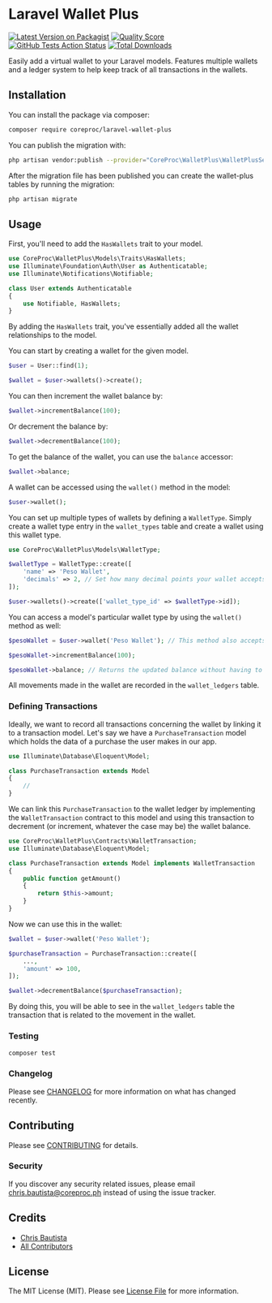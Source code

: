 # Laravel Wallet Plus

[![Latest Version on Packagist](https://img.shields.io/packagist/v/coreproc/laravel-wallet-plus.svg?style=flat-square)](https://packagist.org/packages/coreproc/laravel-wallet-plus)
[![Quality Score](https://img.shields.io/scrutinizer/g/coreproc/laravel-wallet-plus.svg?style=flat-square)](https://scrutinizer-ci.com/g/coreproc/laravel-wallet-plus)
[![GitHub Tests Action Status](https://img.shields.io/github/workflow/status/coreproc/laravel-wallet-plus/run-tests?label=tests)](https://github.com/coreproc/laravel-wallet-plus/actions?query=workflow%3Arun-tests+branch%3Amaster)
[![Total Downloads](https://img.shields.io/packagist/dt/coreproc/laravel-wallet-plus.svg?style=flat-square)](https://packagist.org/packages/coreproc/laravel-wallet-plus)

Easily add a virtual wallet to your Laravel models. Features multiple wallets and a ledger system to help keep track of all transactions in the wallets.

## Installation

You can install the package via composer:

```bash
composer require coreproc/laravel-wallet-plus
```

You can publish the migration with:

```bash
php artisan vendor:publish --provider="CoreProc\WalletPlus\WalletPlusServiceProvider" --tag="migrations"
```

After the migration file has been published you can create the wallet-plus tables by running the migration:

```bash
php artisan migrate
```

## Usage

First, you'll need to add the `HasWallets` trait to your model.

```php
use CoreProc\WalletPlus\Models\Traits\HasWallets;
use Illuminate\Foundation\Auth\User as Authenticatable;
use Illuminate\Notifications\Notifiable;

class User extends Authenticatable
{
    use Notifiable, HasWallets;
}
```

By adding the `HasWallets` trait, you've essentially added all the wallet relationships to the model.

You can start by creating a wallet for the given model.

```php
$user = User::find(1);

$wallet = $user->wallets()->create();
```

You can then increment the wallet balance by:

```php
$wallet->incrementBalance(100);
```

Or decrement the balance by:

```php
$wallet->decrementBalance(100);
```

To get the balance of the wallet, you can use the `balance` accessor:

```php
$wallet->balance;
```

A wallet can be accessed using the `wallet()` method in the model:

```php
$user->wallet();
```

You can set up multiple types of wallets by defining a `WalletType`. Simply create a wallet type entry in the 
`wallet_types` table and create a wallet using this wallet type.

```php
use CoreProc\WalletPlus\Models\WalletType;

$walletType = WalletType::create([
    'name' => 'Peso Wallet',
    'decimals' => 2, // Set how many decimal points your wallet accepts here. Defaults to 0.
]);

$user->wallets()->create(['wallet_type_id' => $walletType->id]);
```

You can access a model's particular wallet type by using the `wallet()` method as well:

```php
$pesoWallet = $user->wallet('Peso Wallet'); // This method also accepts the ID of the wallet type as a parameter

$pesoWallet->incrementBalance(100);

$pesoWallet->balance; // Returns the updated balance without having to refresh the model.
```

All movements made in the wallet are recorded in the `wallet_ledgers` table.

### Defining Transactions

Ideally, we want to record all transactions concerning the wallet by linking it to a transaction model. Let's say we
have a `PurchaseTransaction` model which holds the data of a purchase the user makes in our app.

```php
use Illuminate\Database\Eloquent\Model;

class PurchaseTransaction extends Model
{
    //
}
```

We can link this `PurchaseTransaction` to the wallet ledger by implementing the `WalletTransaction` contract to this 
model and using this transaction to decrement (or increment, whatever the case may be) the wallet balance.

```php
use CoreProc\WalletPlus\Contracts\WalletTransaction;
use Illuminate\Database\Eloquent\Model;

class PurchaseTransaction extends Model implements WalletTransaction
{
    public function getAmount() 
    {
        return $this->amount;
    }
}
```

Now we can use this in the wallet:

```php
$wallet = $user->wallet('Peso Wallet');

$purchaseTransaction = PurchaseTransaction::create([
    ...,
    'amount' => 100,
]);

$wallet->decrementBalance($purchaseTransaction);
```

By doing this, you will be able to see in the `wallet_ledgers` table the transaction that is related to the movement
in the wallet.

### Testing

``` bash
composer test
```

### Changelog

Please see [CHANGELOG](CHANGELOG.md) for more information on what has changed recently.

## Contributing

Please see [CONTRIBUTING](CONTRIBUTING.md) for details.

### Security

If you discover any security related issues, please email chris.bautista@coreproc.ph instead of using the issue tracker.

## Credits

- [Chris Bautista](https://github.com/chrisbjr)
- [All Contributors](../../contributors)

## License

The MIT License (MIT). Please see [License File](LICENSE.md) for more information.
